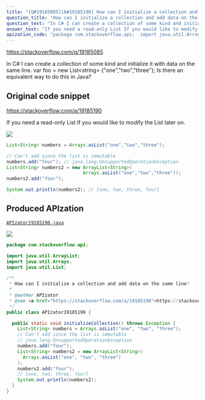 ```yaml
---
title: "[Q#19185085][A#19185190] How can I initialize a collection and add data on the same line?"
question_title: "How can I initialize a collection and add data on the same line?"
question_text: "In C# I can create a collection of some kind and initialize it with data on the same line. var foo = new List<string> {\"one\",\"two\",\"three\"}; Is there an equivalent way to do this in Java?"
answer_text: "If you need a read-only List If you would like to modify the List later on."
apization_code: "package com.stackoverflow.api;  import java.util.ArrayList; import java.util.Arrays; import java.util.List;  /**  * How can I initialize a collection and add data on the same line?  *  * @author APIzator  * @see <a href=\"https://stackoverflow.com/a/19185190\">https://stackoverflow.com/a/19185190</a>  */ public class APIzator19185190 {    public static void initializeCollection() throws Exception {     List<String> numbers = Arrays.asList(\"one\", \"two\", \"three\");     // Can't add since the list is immutable     // java.lang.UnsupportedOperationException     numbers.add(\"four\");     List<String> numbers2 = new ArrayList<String>(       Arrays.asList(\"one\", \"two\", \"three\")     );     numbers2.add(\"four\");     // [one, two, three, four]     System.out.println(numbers2);   } }"
---
```


https://stackoverflow.com/q/19185085

In C# I can create a collection of some kind and initialize it with data on the same line.
var foo = new List&lt;string&gt; {&quot;one&quot;,&quot;two&quot;,&quot;three&quot;};
Is there an equivalent way to do this in Java?



## Original code snippet

https://stackoverflow.com/a/19185190

If you need a read-only List
If you would like to modify the List later on.

<div class="code-logo"><img src="/stackoverflow.png" /></div>

```java
List<String> numbers = Arrays.asList("one","two","three");

// Can't add since the list is immutable
numbers.add("four"); // java.lang.UnsupportedOperationException
List<String> numbers2 = new ArrayList<String>(
                            Arrays.asList("one","two","three"));
numbers2.add("four");

System.out.println(numbers2); // [one, two, three, four]
```

## Produced APIzation

[`APIzator19185190.java`](https://github.com/pasqualesalza/apization-temp-data/raw/master/search/APIzator19185190.java)

<div class="code-logo"><img src="/apizator.png" /></div>

```java
package com.stackoverflow.api;

import java.util.ArrayList;
import java.util.Arrays;
import java.util.List;

/**
 * How can I initialize a collection and add data on the same line?
 *
 * @author APIzator
 * @see <a href="https://stackoverflow.com/a/19185190">https://stackoverflow.com/a/19185190</a>
 */
public class APIzator19185190 {

  public static void initializeCollection() throws Exception {
    List<String> numbers = Arrays.asList("one", "two", "three");
    // Can't add since the list is immutable
    // java.lang.UnsupportedOperationException
    numbers.add("four");
    List<String> numbers2 = new ArrayList<String>(
      Arrays.asList("one", "two", "three")
    );
    numbers2.add("four");
    // [one, two, three, four]
    System.out.println(numbers2);
  }
}

```